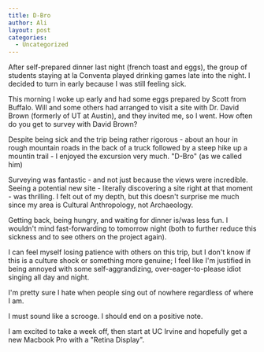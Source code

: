 ```yaml
---
title: D-Bro
author: Ali
layout: post
categories:
  - Uncategorized
---
```

After self-prepared dinner last night (french toast and eggs), the group of students staying at la Conventa played drinking games late into the night. I decided to turn in early because I was still feeling sick.

This morning I woke up early and had some eggs prepared by Scott from Buffalo. Will and some others had arranged to visit a site with Dr. David Brown (formerly of UT at Austin), and they invited me, so I went. How often do you get to survey with David Brown?

Despite being sick and the trip being rather rigorous - about an hour in rough mountain roads in the back of a truck followed by a steep hike up a mountin trail - I enjoyed the excursion very much. "D-Bro" (as we called him)

<!-- drove like a maniac, even by Ecuadorian/Latin standards, and he led the pace for the hike. The man's age belies his youthfulness. -->

Surveying was fantastic - and not just because the views were incredible. Seeing a potential new site - literally discovering a site right at that moment - was thrilling. I felt out of my depth, but this doesn't surprise me much since my area is Cultural Anthropology, not Archaeology.

Getting back, being hungry, and waiting for dinner is/was less fun. I wouldn't mind fast-forwarding to tomorrow night (both to further reduce this sickness and to see others on the project again).

I can feel myself losing patience with others on this trip, but I don't know if this is a culture shock or something more genuine; I feel like I'm justified in being annoyed with some self-aggrandizing, over-eager-to-please idiot singing all day and night.

I'm pretty sure I hate when people sing out of nowhere regardless of where I am.

I must sound like a scrooge. I should end on a positive note.

I am excited to take a week off, then start at UC Irvine and hopefully get a new Macbook Pro with a "Retina Display".